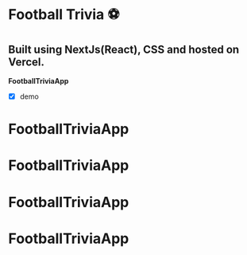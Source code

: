 ﻿# Football Trivia ⚽
## Built using NextJs(React), CSS and hosted on Vercel.
 **FootballTriviaApp**


- [x] demo
# FootballTriviaApp
# FootballTriviaApp
# FootballTriviaApp
# FootballTriviaApp
